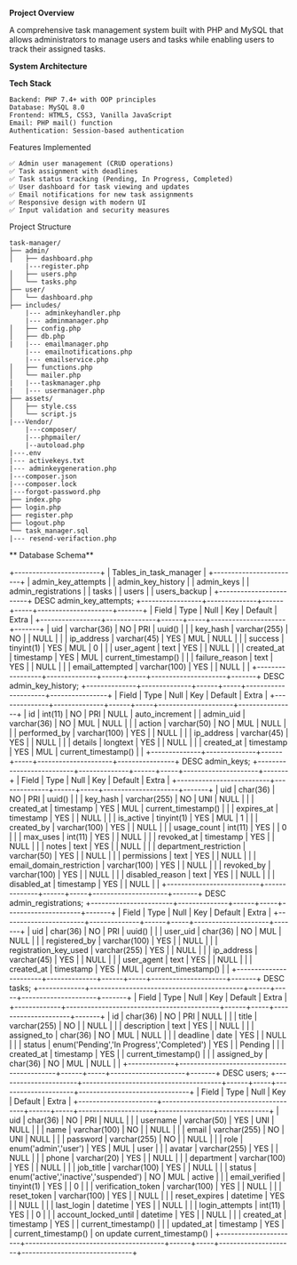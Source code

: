 **Project Overview**

A comprehensive task management system built with PHP and MySQL that allows administrators to manage users and tasks while enabling users to track their assigned tasks.

**System Architecture**
 
**Tech Stack**

    Backend: PHP 7.4+ with OOP principles
    Database: MySQL 8.0
    Frontend: HTML5, CSS3, Vanilla JavaScript
    Email: PHP mail() function
    Authentication: Session-based authentication

Features Implemented

    ✅ Admin user management (CRUD operations)
    ✅ Task assignment with deadlines
    ✅ Task status tracking (Pending, In Progress, Completed)
    ✅ User dashboard for task viewing and updates
    ✅ Email notifications for new task assignments
    ✅ Responsive design with modern UI
    ✅ Input validation and security measures

Project Structure

    task-manager/
    ├── admin/
    │   ├── dashboard.php
        |---register.php
    │   ├── users.php
    │   └── tasks.php
    ├── user/
    │   └── dashboard.php
    ├── includes/
        |--- adminkeyhandler.php
        |--- adminmanager.php
    │   ├── config.php
    │   ├── db.php
    |   |--- emailmanager.php
        |--- emailnotifications.php
        |--- emailservice.php
    │   ├── functions.php
    │   └── mailer.php
    |   |---taskmanager.php
    |   |--- usermanager.php
    ├── assets/
    │   ├── style.css
    │   └── script.js
    |---Vendor/
        |---composer/
        |---phpmailer/
        |--autoload.php
    |---.env
    |--- activekeys.txt
    |--- adminkeygeneration.php
    |---composer.json
    |---composer.lock
    |---forgot-password.php
    ├── index.php
    ├── login.php
    ├── register.php
    ├── logout.php
    └── task_manager.sql
    |--- resend-verifaction.php

** Database Schema**
 
+------------------------+
| Tables_in_task_manager |
+------------------------+
| admin_key_attempts     |
| admin_key_history      |
| admin_keys             |
| admin_registrations    |
| tasks                  |
| users                  |
| users_backup           |
+------------------------+
DESC admin_key_attempts;
+-----------------+--------------+------+-----+---------------------+-------+
| Field           | Type         | Null | Key | Default             | Extra |
+-----------------+--------------+------+-----+---------------------+-------+
| uid             | varchar(36)  | NO   | PRI | uuid()              |       |
| key_hash        | varchar(255) | NO   |     | NULL                |       |
| ip_address      | varchar(45)  | YES  | MUL | NULL                |       |
| success         | tinyint(1)   | YES  | MUL | 0                   |       |
| user_agent      | text         | YES  |     | NULL                |       |
| created_at      | timestamp    | YES  | MUL | current_timestamp() |       |
| failure_reason  | text         | YES  |     | NULL                |       |
| email_attempted | varchar(100) | YES  |     | NULL                |       |
+-----------------+--------------+------+-----+---------------------+-------+
DESC admin_key_history;
+--------------+--------------+------+-----+---------------------+----------------+
| Field        | Type         | Null | Key | Default             | Extra          |
+--------------+--------------+------+-----+---------------------+----------------+
| id           | int(11)      | NO   | PRI | NULL                | auto_increment |
| admin_uid    | varchar(36)  | NO   | MUL | NULL                |                |
| action       | varchar(50)  | NO   | MUL | NULL                |                |
| performed_by | varchar(100) | YES  |     | NULL                |                |
| ip_address   | varchar(45)  | YES  |     | NULL                |                |
| details      | longtext     | YES  |     | NULL                |                |
| created_at   | timestamp    | YES  | MUL | current_timestamp() |                |
+--------------+--------------+------+-----+---------------------+----------------+
DESC admin_keys;
+--------------------------+--------------+------+-----+---------------------+-------+
| Field                    | Type         | Null | Key | Default             | Extra |
+--------------------------+--------------+------+-----+---------------------+-------+
| uid                      | char(36)     | NO   | PRI | uuid()              |       |
| key_hash                 | varchar(255) | NO   | UNI | NULL                |       |
| created_at               | timestamp    | YES  | MUL | current_timestamp() |       |
| expires_at               | timestamp    | YES  |     | NULL                |       |
| is_active                | tinyint(1)   | YES  | MUL | 1                   |       |
| created_by               | varchar(100) | YES  |     | NULL                |       |
| usage_count              | int(11)      | YES  |     | 0                   |       |
| max_uses                 | int(11)      | YES  |     | NULL                |       |
| revoked_at               | timestamp    | YES  |     | NULL                |       |
| notes                    | text         | YES  |     | NULL                |       |
| department_restriction   | varchar(50)  | YES  |     | NULL                |       |
| permissions              | text         | YES  |     | NULL                |       |
| email_domain_restriction | varchar(100) | YES  |     | NULL                |       |
| revoked_by               | varchar(100) | YES  |     | NULL                |       |
| disabled_reason          | text         | YES  |     | NULL                |       |
| disabled_at              | timestamp    | YES  |     | NULL                |       |
+--------------------------+--------------+------+-----+---------------------+-------+
DESC admin_registrations;
+-----------------------+--------------+------+-----+---------------------+-------+
| Field                 | Type         | Null | Key | Default             | Extra |
+-----------------------+--------------+------+-----+---------------------+-------+
| uid                   | char(36)     | NO   | PRI | uuid()              |       |
| user_uid              | char(36)     | NO   | MUL | NULL                |       |
| registered_by         | varchar(100) | YES  |     | NULL                |       |
| registration_key_used | varchar(255) | YES  |     | NULL                |       |
| ip_address            | varchar(45)  | YES  |     | NULL                |       |
| user_agent            | text         | YES  |     | NULL                |       |
| created_at            | timestamp    | YES  | MUL | current_timestamp() |       |
+-----------------------+--------------+------+-----+---------------------+-------+
DESC tasks;
+-------------+-------------------------------------------+------+-----+---------------------+-------+
| Field       | Type                                      | Null | Key | Default             | Extra |
+-------------+-------------------------------------------+------+-----+---------------------+-------+
| id          | char(36)                                  | NO   | PRI | NULL                |       |
| title       | varchar(255)                              | NO   |     | NULL                |       |
| description | text                                      | YES  |     | NULL                |       |
| assigned_to | char(36)                                  | NO   | MUL | NULL                |       |
| deadline    | date                                      | YES  |     | NULL                |       |
| status      | enum('Pending','In Progress','Completed') | YES  |     | Pending             |       |
| created_at  | timestamp                                 | YES  |     | current_timestamp() |       |
| assigned_by | char(36)                                  | NO   | MUL | NULL                |       |
+-------------+-------------------------------------------+------+-----+---------------------+-------+
DESC users;
+----------------------+---------------------------------------+------+-----+---------------------+-------------------------------+
| Field                | Type                                  | Null | Key | Default             | Extra                         |
+----------------------+---------------------------------------+------+-----+---------------------+-------------------------------+
| uid                  | char(36)                              | NO   | PRI | NULL                |                               |
| username             | varchar(50)                           | YES  | UNI | NULL                |                               |
| name                 | varchar(100)                          | NO   |     | NULL                |                               |
| email                | varchar(255)                          | NO   | UNI | NULL                |                               |
| password             | varchar(255)                          | NO   |     | NULL                |                               |
| role                 | enum('admin','user')                  | YES  | MUL | user                |                               |
| avatar               | varchar(255)                          | YES  |     | NULL                |                               |
| phone                | varchar(20)                           | YES  |     | NULL                |                               |
| department           | varchar(100)                          | YES  |     | NULL                |                               |
| job_title            | varchar(100)                          | YES  |     | NULL                |                               |
| status               | enum('active','inactive','suspended') | NO   | MUL | active              |                               |
| email_verified       | tinyint(1)                            | YES  |     | 0                   |                               |
| verification_token   | varchar(100)                          | YES  |     | NULL                |                               |
| reset_token          | varchar(100)                          | YES  |     | NULL                |                               |
| reset_expires        | datetime                              | YES  |     | NULL                |                               |
| last_login           | datetime                              | YES  |     | NULL                |                               |
| login_attempts       | int(11)                               | YES  |     | 0                   |                               |
| account_locked_until | datetime                              | YES  |     | NULL                |                               |
| created_at           | timestamp                             | YES  |     | current_timestamp() |                               |
| updated_at           | timestamp                             | YES  |     | current_timestamp() | on update current_timestamp() |
+----------------------+---------------------------------------+------+-----+---------------------+-------------------------------+



